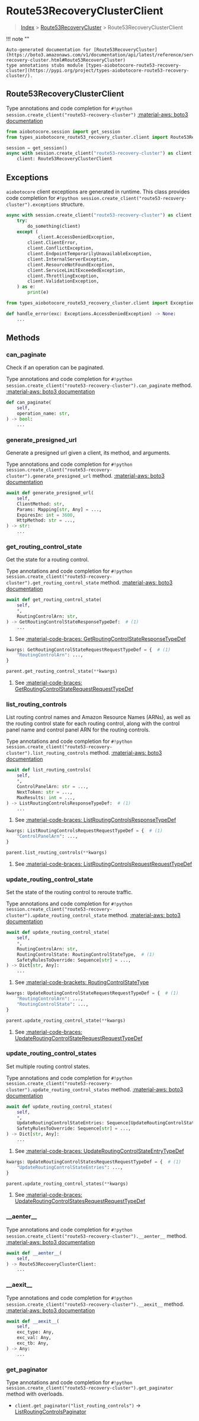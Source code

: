 # Route53RecoveryClusterClient

> [Index](../README.md) > [Route53RecoveryCluster](./README.md) > Route53RecoveryClusterClient

!!! note ""

    Auto-generated documentation for [Route53RecoveryCluster](https://boto3.amazonaws.com/v1/documentation/api/latest/reference/services/route53-recovery-cluster.html#Route53RecoveryCluster)
    type annotations stubs module [types-aiobotocore-route53-recovery-cluster](https://pypi.org/project/types-aiobotocore-route53-recovery-cluster/).

## Route53RecoveryClusterClient

Type annotations and code completion for `#!python session.create_client("route53-recovery-cluster")`
[:material-aws: boto3 documentation](https://boto3.amazonaws.com/v1/documentation/api/latest/reference/services/route53-recovery-cluster.html#Route53RecoveryCluster.Client)

```python title="Usage example"
from aiobotocore.session import get_session
from types_aiobotocore_route53_recovery_cluster.client import Route53RecoveryClusterClient

session = get_session()
async with session.create_client("route53-recovery-cluster") as client:
    client: Route53RecoveryClusterClient
```

## Exceptions


`aiobotocore` client exceptions are generated in runtime.
This class provides code completion for `#!python session.create_client("route53-recovery-cluster").exceptions` structure.

```python title="Usage example"
async with session.create_client("route53-recovery-cluster") as client:
    try:
        do_something(client)
    except (
            client.AccessDeniedException,
        client.ClientError,
        client.ConflictException,
        client.EndpointTemporarilyUnavailableException,
        client.InternalServerException,
        client.ResourceNotFoundException,
        client.ServiceLimitExceededException,
        client.ThrottlingException,
        client.ValidationException,
    ) as e:
        print(e)
```

```python title="Type checking example"
from types_aiobotocore_route53_recovery_cluster.client import Exceptions

def handle_error(exc: Exceptions.AccessDeniedException) -> None:
    ...
```


## Methods


### can\_paginate

Check if an operation can be paginated.

Type annotations and code completion for `#!python session.create_client("route53-recovery-cluster").can_paginate` method.
[:material-aws: boto3 documentation](https://boto3.amazonaws.com/v1/documentation/api/latest/reference/services/route53-recovery-cluster.html#Route53RecoveryCluster.Client.can_paginate)

```python title="Method definition"
def can_paginate(
    self,
    operation_name: str,
) -> bool:
    ...
```


### generate\_presigned\_url

Generate a presigned url given a client, its method, and arguments.

Type annotations and code completion for `#!python session.create_client("route53-recovery-cluster").generate_presigned_url` method.
[:material-aws: boto3 documentation](https://boto3.amazonaws.com/v1/documentation/api/latest/reference/services/route53-recovery-cluster.html#Route53RecoveryCluster.Client.generate_presigned_url)

```python title="Method definition"
await def generate_presigned_url(
    self,
    ClientMethod: str,
    Params: Mapping[str, Any] = ...,
    ExpiresIn: int = 3600,
    HttpMethod: str = ...,
) -> str:
    ...
```


### get\_routing\_control\_state

Get the state for a routing control.

Type annotations and code completion for `#!python session.create_client("route53-recovery-cluster").get_routing_control_state` method.
[:material-aws: boto3 documentation](https://boto3.amazonaws.com/v1/documentation/api/latest/reference/services/route53-recovery-cluster.html#Route53RecoveryCluster.Client.get_routing_control_state)

```python title="Method definition"
await def get_routing_control_state(
    self,
    *,
    RoutingControlArn: str,
) -> GetRoutingControlStateResponseTypeDef:  # (1)
    ...
```

1. See [:material-code-braces: GetRoutingControlStateResponseTypeDef](./type_defs.md#getroutingcontrolstateresponsetypedef) 


```python title="Usage example with kwargs"
kwargs: GetRoutingControlStateRequestRequestTypeDef = {  # (1)
    "RoutingControlArn": ...,
}

parent.get_routing_control_state(**kwargs)
```

1. See [:material-code-braces: GetRoutingControlStateRequestRequestTypeDef](./type_defs.md#getroutingcontrolstaterequestrequesttypedef) 

### list\_routing\_controls

List routing control names and Amazon Resource Names (ARNs), as well as the
routing control state for each routing control, along with the control panel
name and control panel ARN for the routing controls.

Type annotations and code completion for `#!python session.create_client("route53-recovery-cluster").list_routing_controls` method.
[:material-aws: boto3 documentation](https://boto3.amazonaws.com/v1/documentation/api/latest/reference/services/route53-recovery-cluster.html#Route53RecoveryCluster.Client.list_routing_controls)

```python title="Method definition"
await def list_routing_controls(
    self,
    *,
    ControlPanelArn: str = ...,
    NextToken: str = ...,
    MaxResults: int = ...,
) -> ListRoutingControlsResponseTypeDef:  # (1)
    ...
```

1. See [:material-code-braces: ListRoutingControlsResponseTypeDef](./type_defs.md#listroutingcontrolsresponsetypedef) 


```python title="Usage example with kwargs"
kwargs: ListRoutingControlsRequestRequestTypeDef = {  # (1)
    "ControlPanelArn": ...,
}

parent.list_routing_controls(**kwargs)
```

1. See [:material-code-braces: ListRoutingControlsRequestRequestTypeDef](./type_defs.md#listroutingcontrolsrequestrequesttypedef) 

### update\_routing\_control\_state

Set the state of the routing control to reroute traffic.

Type annotations and code completion for `#!python session.create_client("route53-recovery-cluster").update_routing_control_state` method.
[:material-aws: boto3 documentation](https://boto3.amazonaws.com/v1/documentation/api/latest/reference/services/route53-recovery-cluster.html#Route53RecoveryCluster.Client.update_routing_control_state)

```python title="Method definition"
await def update_routing_control_state(
    self,
    *,
    RoutingControlArn: str,
    RoutingControlState: RoutingControlStateType,  # (1)
    SafetyRulesToOverride: Sequence[str] = ...,
) -> Dict[str, Any]:
    ...
```

1. See [:material-code-brackets: RoutingControlStateType](./literals.md#routingcontrolstatetype) 


```python title="Usage example with kwargs"
kwargs: UpdateRoutingControlStateRequestRequestTypeDef = {  # (1)
    "RoutingControlArn": ...,
    "RoutingControlState": ...,
}

parent.update_routing_control_state(**kwargs)
```

1. See [:material-code-braces: UpdateRoutingControlStateRequestRequestTypeDef](./type_defs.md#updateroutingcontrolstaterequestrequesttypedef) 

### update\_routing\_control\_states

Set multiple routing control states.

Type annotations and code completion for `#!python session.create_client("route53-recovery-cluster").update_routing_control_states` method.
[:material-aws: boto3 documentation](https://boto3.amazonaws.com/v1/documentation/api/latest/reference/services/route53-recovery-cluster.html#Route53RecoveryCluster.Client.update_routing_control_states)

```python title="Method definition"
await def update_routing_control_states(
    self,
    *,
    UpdateRoutingControlStateEntries: Sequence[UpdateRoutingControlStateEntryTypeDef],  # (1)
    SafetyRulesToOverride: Sequence[str] = ...,
) -> Dict[str, Any]:
    ...
```

1. See [:material-code-braces: UpdateRoutingControlStateEntryTypeDef](./type_defs.md#updateroutingcontrolstateentrytypedef) 


```python title="Usage example with kwargs"
kwargs: UpdateRoutingControlStatesRequestRequestTypeDef = {  # (1)
    "UpdateRoutingControlStateEntries": ...,
}

parent.update_routing_control_states(**kwargs)
```

1. See [:material-code-braces: UpdateRoutingControlStatesRequestRequestTypeDef](./type_defs.md#updateroutingcontrolstatesrequestrequesttypedef) 

### \_\_aenter\_\_



Type annotations and code completion for `#!python session.create_client("route53-recovery-cluster").__aenter__` method.
[:material-aws: boto3 documentation](https://boto3.amazonaws.com/v1/documentation/api/latest/reference/services/route53-recovery-cluster.html#Route53RecoveryCluster.Client.__aenter__)

```python title="Method definition"
await def __aenter__(
    self,
) -> Route53RecoveryClusterClient:
    ...
```


### \_\_aexit\_\_



Type annotations and code completion for `#!python session.create_client("route53-recovery-cluster").__aexit__` method.
[:material-aws: boto3 documentation](https://boto3.amazonaws.com/v1/documentation/api/latest/reference/services/route53-recovery-cluster.html#Route53RecoveryCluster.Client.__aexit__)

```python title="Method definition"
await def __aexit__(
    self,
    exc_type: Any,
    exc_val: Any,
    exc_tb: Any,
) -> Any:
    ...
```




### get_paginator

Type annotations and code completion for `#!python session.create_client("route53-recovery-cluster").get_paginator` method with overloads.

- `client.get_paginator("list_routing_controls")` -> [ListRoutingControlsPaginator](./paginators.md#listroutingcontrolspaginator)




